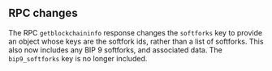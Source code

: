 RPC changes
-----------
The RPC `getblockchaininfo` response changes the `softforks` key to provide an object whose keys are the softfork ids, rather than a list of softforks. This also now includes any BIP 9 softforks, and associated data. The `bip9_softforks` key is no longer included.
